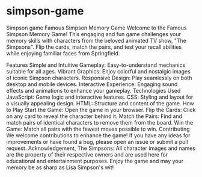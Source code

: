 # simpson-game
Simpson game
Famous Simpson Memory Game
Welcome to the Famous Simpson Memory Game! This engaging and fun game challenges your memory skills with characters from the beloved animated TV show, "The Simpsons". Flip the cards, match the pairs, and test your recall abilities while enjoying familiar faces from Springfield.

Features
Simple and Intuitive Gameplay: Easy-to-understand mechanics suitable for all ages.
Vibrant Graphics: Enjoy colorful and nostalgic images of iconic Simpson characters.
Responsive Design: Play seamlessly on both desktop and mobile devices.
Interactive Experience: Engaging sound effects and animations to enhance your gameplay.
Technologies Used
JavaScript: Game logic and interactive features.
CSS: Styling and layout for a visually appealing design.
HTML: Structure and content of the game.
How to Play
Start the Game: Open the game in your browser.
Flip the Cards: Click on any card to reveal the character behind it.
Match the Pairs: Find and match pairs of identical characters to remove them from the board.
Win the Game: Match all pairs with the fewest moves possible to win.
Contributing
We welcome contributions to enhance the game! If you have any ideas for improvements or have found a bug, please open an issue or submit a pull request.
Acknowledgement,
The Simpsons: All character images and names are the property of their respective owners and are used here for educational and entertainment purposes.
Enjoy the game and may your memory be as sharp as Lisa Simpson's wit!
